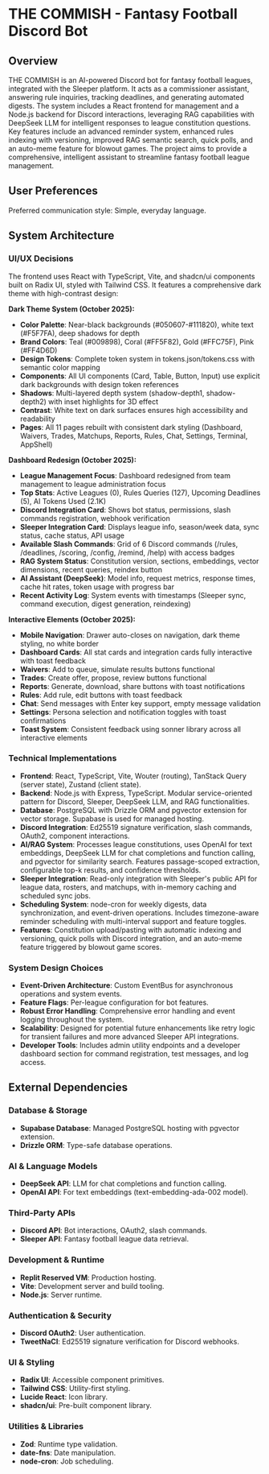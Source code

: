 # THE COMMISH - Fantasy Football Discord Bot

## Overview
THE COMMISH is an AI-powered Discord bot for fantasy football leagues, integrated with the Sleeper platform. It acts as a commissioner assistant, answering rule inquiries, tracking deadlines, and generating automated digests. The system includes a React frontend for management and a Node.js backend for Discord interactions, leveraging RAG capabilities with DeepSeek LLM for intelligent responses to league constitution questions. Key features include an advanced reminder system, enhanced rules indexing with versioning, improved RAG semantic search, quick polls, and an auto-meme feature for blowout games. The project aims to provide a comprehensive, intelligent assistant to streamline fantasy football league management.

## User Preferences
Preferred communication style: Simple, everyday language.

## System Architecture

### UI/UX Decisions
The frontend uses React with TypeScript, Vite, and shadcn/ui components built on Radix UI, styled with Tailwind CSS. It features a comprehensive dark theme with high-contrast design:

**Dark Theme System (October 2025):**
- **Color Palette**: Near-black backgrounds (#050607-#111820), white text (#F5F7FA), deep shadows for depth
- **Brand Colors**: Teal (#009898), Coral (#FF5F82), Gold (#FFC75F), Pink (#FF4D6D)
- **Design Tokens**: Complete token system in tokens.json/tokens.css with semantic color mapping
- **Components**: All UI components (Card, Table, Button, Input) use explicit dark backgrounds with design token references
- **Shadows**: Multi-layered depth system (shadow-depth1, shadow-depth2) with inset highlights for 3D effect
- **Contrast**: White text on dark surfaces ensures high accessibility and readability
- **Pages**: All 11 pages rebuilt with consistent dark styling (Dashboard, Waivers, Trades, Matchups, Reports, Rules, Chat, Settings, Terminal, AppShell)

**Dashboard Redesign (October 2025):**
- **League Management Focus**: Dashboard redesigned from team management to league administration focus
- **Top Stats**: Active Leagues (0), Rules Queries (127), Upcoming Deadlines (5), AI Tokens Used (2.1K)
- **Discord Integration Card**: Shows bot status, permissions, slash commands registration, webhook verification
- **Sleeper Integration Card**: Displays league info, season/week data, sync status, cache status, API usage
- **Available Slash Commands**: Grid of 6 Discord commands (/rules, /deadlines, /scoring, /config, /remind, /help) with access badges
- **RAG System Status**: Constitution version, sections, embeddings, vector dimensions, recent queries, reindex button
- **AI Assistant (DeepSeek)**: Model info, request metrics, response times, cache hit rates, token usage with progress bar
- **Recent Activity Log**: System events with timestamps (Sleeper sync, command execution, digest generation, reindexing)

**Interactive Elements (October 2025):**
- **Mobile Navigation**: Drawer auto-closes on navigation, dark theme styling, no white border
- **Dashboard Cards**: All stat cards and integration cards fully interactive with toast feedback
- **Waivers**: Add to queue, simulate results buttons functional
- **Trades**: Create offer, propose, review buttons functional
- **Reports**: Generate, download, share buttons with toast notifications
- **Rules**: Add rule, edit buttons with toast feedback
- **Chat**: Send messages with Enter key support, empty message validation
- **Settings**: Persona selection and notification toggles with toast confirmations
- **Toast System**: Consistent feedback using sonner library across all interactive elements

### Technical Implementations
- **Frontend**: React, TypeScript, Vite, Wouter (routing), TanStack Query (server state), Zustand (client state).
- **Backend**: Node.js with Express, TypeScript. Modular service-oriented pattern for Discord, Sleeper, DeepSeek LLM, and RAG functionalities.
- **Database**: PostgreSQL with Drizzle ORM and pgvector extension for vector storage. Supabase is used for managed hosting.
- **Discord Integration**: Ed25519 signature verification, slash commands, OAuth2, component interactions.
- **AI/RAG System**: Processes league constitutions, uses OpenAI for text embeddings, DeepSeek LLM for chat completions and function calling, and pgvector for similarity search. Features passage-scoped extraction, configurable top-k results, and confidence thresholds.
- **Sleeper Integration**: Read-only integration with Sleeper's public API for league data, rosters, and matchups, with in-memory caching and scheduled sync jobs.
- **Scheduling System**: node-cron for weekly digests, data synchronization, and event-driven operations. Includes timezone-aware reminder scheduling with multi-interval support and feature toggles.
- **Features**: Constitution upload/pasting with automatic indexing and versioning, quick polls with Discord integration, and an auto-meme feature triggered by blowout game scores.

### System Design Choices
- **Event-Driven Architecture**: Custom EventBus for asynchronous operations and system events.
- **Feature Flags**: Per-league configuration for bot features.
- **Robust Error Handling**: Comprehensive error handling and event logging throughout the system.
- **Scalability**: Designed for potential future enhancements like retry logic for transient failures and more advanced Sleeper API integrations.
- **Developer Tools**: Includes admin utility endpoints and a developer dashboard section for command registration, test messages, and log access.

## External Dependencies

### Database & Storage
- **Supabase Database**: Managed PostgreSQL hosting with pgvector extension.
- **Drizzle ORM**: Type-safe database operations.

### AI & Language Models
- **DeepSeek API**: LLM for chat completions and function calling.
- **OpenAI API**: For text embeddings (text-embedding-ada-002 model).

### Third-Party APIs
- **Discord API**: Bot interactions, OAuth2, slash commands.
- **Sleeper API**: Fantasy football league data retrieval.

### Development & Runtime
- **Replit Reserved VM**: Production hosting.
- **Vite**: Development server and build tooling.
- **Node.js**: Server runtime.

### Authentication & Security
- **Discord OAuth2**: User authentication.
- **TweetNaCl**: Ed25519 signature verification for Discord webhooks.

### UI & Styling
- **Radix UI**: Accessible component primitives.
- **Tailwind CSS**: Utility-first styling.
- **Lucide React**: Icon library.
- **shadcn/ui**: Pre-built component library.

### Utilities & Libraries
- **Zod**: Runtime type validation.
- **date-fns**: Date manipulation.
- **node-cron**: Job scheduling.